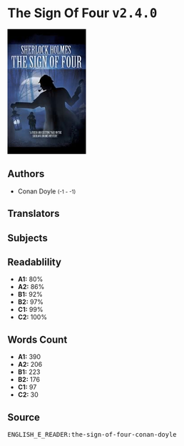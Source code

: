 # The Sign Of Four <kbd>v2.4.0</kbd>

![](./cover.medium.jpg "")

## Authors


 - Conan Doyle <small>(-1 - -1)</small>

## Translators



## Subjects



## Readablility


 - **A1:** 80%
 - **A2:** 86%
 - **B1:** 92%
 - **B2:** 97%
 - **C1:** 99%
 - **C2:** 100%

## Words Count


 - **A1:** 390
 - **A2:** 206
 - **B1:** 223
 - **B2:** 176
 - **C1:** 97
 - **C2:** 30

## Source


<kbd>ENGLISH_E_READER:the-sign-of-four-conan-doyle</kbd>
